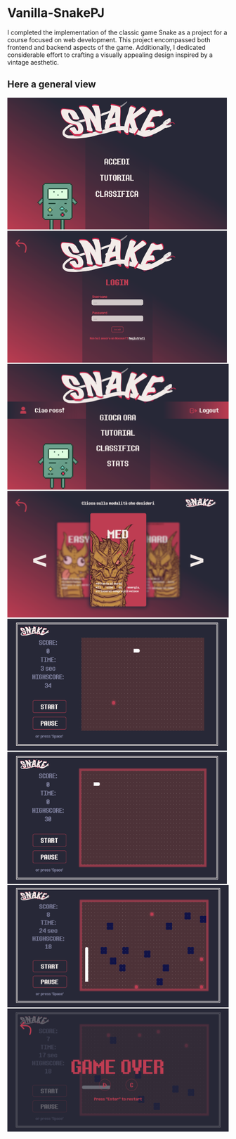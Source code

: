 # Vanilla-SnakePJ

I completed the implementation of the classic game Snake as a project for a course focused on web development. This project encompassed both frontend and backend aspects of the game. Additionally, I dedicated considerable effort to crafting a visually appealing design inspired by a vintage aesthetic.

## Here a general view


<div>
  <img src="game_img/img1.png" alt="Descrizione" width="500"  height="300">
  <img src="game_img/img3.png" alt="Descrizione" width="500" height="300">
</div>

<div>
  <img src="game_img/img2.png" alt="Descrizione" width=auto  height=auto>
   <img src="game_img/img4.png" alt="Descrizione" width=auto  height=auto>
</div>

<div>
  <img src="game_img/img5.png" alt="Descrizione" width="500"  height="300">
  <img src="game_img/img6.png" alt="Descrizione" width="500" height="300">
</div>

<div>
  <img src="game_img/img7.png" alt="Descrizione" width=auto  height=auto>
  <img src="game_img/img8.png" alt="Descrizione" width=auto  height=auto>
</div>

